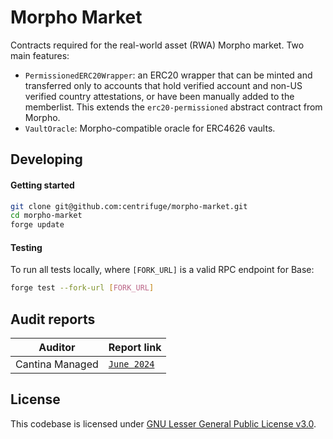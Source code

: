 # Morpho Market

Contracts required for the real-world asset (RWA) Morpho market. Two main features:
* `PermissionedERC20Wrapper`: an ERC20 wrapper that can be minted and transferred only to accounts that hold verified account and non-US verified country attestations, or have been manually added to the memberlist. This extends the `erc20-permissioned` abstract contract from Morpho.
* `VaultOracle`: Morpho-compatible oracle for ERC4626 vaults.

## Developing
#### Getting started
```sh
git clone git@github.com:centrifuge/morpho-market.git
cd morpho-market
forge update
```

#### Testing
To run all tests locally, where `[FORK_URL]` is a valid RPC endpoint for Base:
```sh
forge test --fork-url [FORK_URL]
```

## Audit reports

| Auditor | Report link |
|---|---|
| Cantina Managed | [`June 2024`](https://github.com/centrifuge/morpho-market/blob/main/audits/2023-06-cantina.pdf) |

## License
This codebase is licensed under [GNU Lesser General Public License v3.0](https://github.com/centrifuge/liquidity-pools/blob/main/LICENSE).
